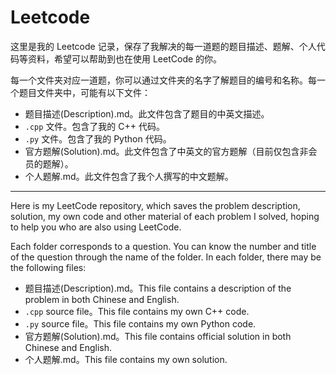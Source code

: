# Leetcode

这里是我的 Leetcode 记录，保存了我解决的每一道题的题目描述、题解、个人代码等资料，希望可以帮助到也在使用 LeetCode 的你。

每一个文件夹对应一道题，你可以通过文件夹的名字了解题目的编号和名称。每一个题目文件夹中，可能有以下文件：

* 题目描述(Description).md。此文件包含了题目的中英文描述。
* `.cpp` 文件。包含了我的 C++ 代码。
* `.py` 文件。包含了我的 Python 代码。
* 官方题解(Solution).md。此文件包含了中英文的官方题解（目前仅包含非会员的题解）。
* 个人题解.md。此文件包含了我个人撰写的中文题解。

***

Here is my LeetCode repository, which saves the problem description, solution, my own code and other material of each problem I solved, hoping to help you who are also using LeetCode.

Each folder corresponds to a question. You can know the number and title of the question through the name of the folder. In each folder, there may be the following files:

* 题目描述(Description).md。This file contains a description of the problem in both Chinese and English.
* `.cpp` source file。This file contains my own C++ code.
* `.py` source file。This file contains my own Python code.
* 官方题解(Solution).md。This file contains official solution in both Chinese and English.
* 个人题解.md。This file contains my own solution.
